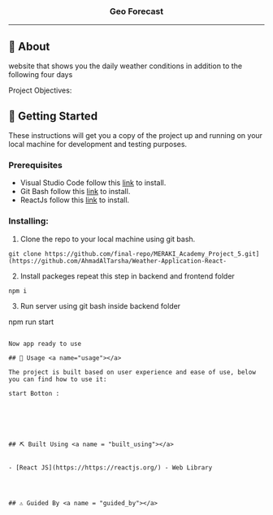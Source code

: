 <p align="center">
</p>

<h3 align="center">Geo Forecast
</h3>

---




## 🧐 About <a name = "about"></a>

website that shows you the daily weather conditions in addition to the following four days

Project Objectives:



## 🏁 Getting Started <a name = "getting_started"></a>

These instructions will get you a copy of the project up and running on your local machine for development and testing purposes.

### Prerequisites

- Visual Studio Code follow this <a href='https://code.visualstudio.com/download'>link</a> to install.
- Git Bash follow this <a href='https://git-scm.com/downloads'>link</a> to install.
- ReactJs follow this <a href='https://react.dev/learn/installation'>link</a> to install.


### Installing:

1. Clone the repo to your local machine using git bash.

```
git clone https://github.com/final-repo/MERAKI_Academy_Project_5.git](https://github.com/AhmadAlTarsha/Weather-Application-React-
```

2. Install packeges repeat this step in backend and frontend folder

```
npm i
```

3. Run server using git bash inside backend folder

npm run start
```

Now app ready to use

## 🎈 Usage <a name="usage"></a>

The project is built based on user experience and ease of use, below you can find how to use it:

start Botton : 






## ⛏️ Built Using <a name = "built_using"></a>


- [React JS](https://https://reactjs.org/) - Web Library




## ⚠️ Guided By <a name = "guided_by"></a>
